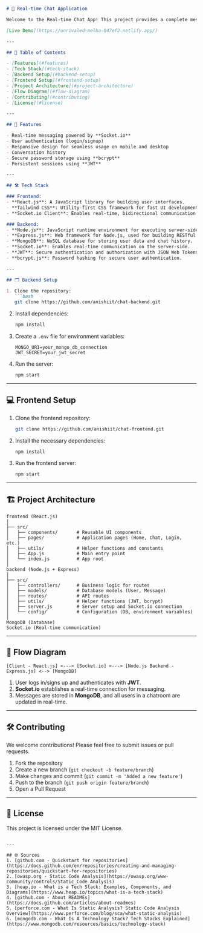 

```markdown
# 💬 Real-time Chat Application

Welcome to the Real-time Chat App! This project provides a complete messaging platform, allowing users to send and receive messages instantly. The app is built using the **MERN stack** and **Socket.io** for real-time communication. 

[Live Demo](https://unrivaled-melba-047ef2.netlify.app/)

---

## 📖 Table of Contents

- [Features](#features)
- [Tech Stack](#tech-stack)
- [Backend Setup](#backend-setup)
- [Frontend Setup](#frontend-setup)
- [Project Architecture](#project-architecture)
- [Flow Diagram](#flow-diagram)
- [Contributing](#contributing)
- [License](#license)

---

## 🚀 Features

- Real-time messaging powered by **Socket.io**
- User authentication (login/signup)
- Responsive design for seamless usage on mobile and desktop
- Conversation history
- Secure password storage using **bcrypt**
- Persistent sessions using **JWT**

---

## 🛠 Tech Stack

### Frontend:
- **React.js**: A JavaScript library for building user interfaces.
- **Tailwind CSS**: Utility-first CSS framework for fast UI development.
- **Socket.io Client**: Enables real-time, bidirectional communication between web clients and servers.

### Backend:
- **Node.js**: JavaScript runtime environment for executing server-side code.
- **Express.js**: Web framework for Node.js, used for building RESTful APIs.
- **MongoDB**: NoSQL database for storing user data and chat history.
- **Socket.io**: Enables real-time communication on the server-side.
- **JWT**: Secure authentication and authorization with JSON Web Tokens.
- **bcrypt.js**: Password hashing for secure user authentication.

---

## 🗂 Backend Setup

1. Clone the repository:
   ```bash
   git clone https://github.com/anishiit/chat-backend.git
   ```

2. Install dependencies:
   ```bash
   npm install
   ```

3. Create a `.env` file for environment variables:
   ```env
   MONGO_URI=your_mongo_db_connection
   JWT_SECRET=your_jwt_secret
   ```

4. Run the server:
   ```bash
   npm start
   ```

---

## 💻 Frontend Setup

1. Clone the frontend repository:
   ```bash
   git clone https://github.com/anishiit/chat-frontend.git
   ```

2. Install the necessary dependencies:
   ```bash
   npm install
   ```

3. Run the frontend server:
   ```bash
   npm start
   ```

---

## 🏗️ Project Architecture

```plaintext
frontend (React.js)
│
├── src/
│   ├── components/       # Reusable UI components
│   ├── pages/            # Application pages (Home, Chat, Login, etc.)
│   ├── utils/            # Helper functions and constants
│   ├── App.js            # Main entry point
│   └── index.js          # App root
│
backend (Node.js + Express)
│
├── src/
│   ├── controllers/      # Business logic for routes
│   ├── models/           # Database models (User, Message)
│   ├── routes/           # API routes
│   ├── utils/            # Helper functions (JWT, bcrypt)
│   ├── server.js         # Server setup and Socket.io connection
│   └── config/           # Configuration (DB, environment variables)
│
MongoDB (Database)
Socket.io (Real-time communication)
```

---

## 🔄 Flow Diagram

```plaintext
[Client - React.js] <---> [Socket.io] <---> [Node.js Backend - Express.js] <--> [MongoDB]
```

1. User logs in/signs up and authenticates with **JWT**.
2. **Socket.io** establishes a real-time connection for messaging.
3. Messages are stored in **MongoDB**, and all users in a chatroom are updated in real-time.

---

## 🛠️ Contributing

We welcome contributions! Please feel free to submit issues or pull requests.

1. Fork the repository
2. Create a new branch (`git checkout -b feature/branch`)
3. Make changes and commit (`git commit -m 'Added a new feature'`)
4. Push to the branch (`git push origin feature/branch`)
5. Open a Pull Request

---

## 📜 License

This project is licensed under the MIT License.

```

---

## 🌐 Sources
1. [github.com - Quickstart for repositories](https://docs.github.com/en/repositories/creating-and-managing-repositories/quickstart-for-repositories)
2. [owasp.org - Static Code Analysis](https://owasp.org/www-community/controls/Static_Code_Analysis)
3. [heap.io - What is a Tech Stack: Examples, Components, and Diagrams](https://www.heap.io/topics/what-is-a-tech-stack)
4. [github.com - About READMEs](https://docs.github.com/articles/about-readmes)
5. [perforce.com - What Is Static Analysis? Static Code Analysis Overview](https://www.perforce.com/blog/sca/what-static-analysis)
6. [mongodb.com - What Is A Technology Stack? Tech Stacks Explained](https://www.mongodb.com/resources/basics/technology-stack)
